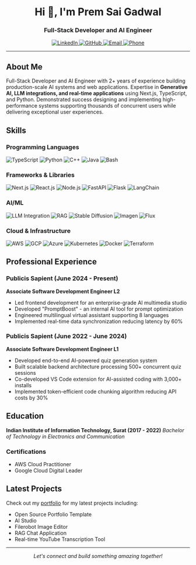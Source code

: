 <h1 align="center">Hi 👋, I'm Prem Sai Gadwal</h1>
<h3 align="center">Full-Stack Developer and AI Engineer</h3>

<div align="center">
  <a href="https://linkedin.com/in/prem-sai-gadwal-b665811a1/">
    <img src="https://img.shields.io/badge/LinkedIn-0077B5.svg?style=for-the-badge&logo=linkedin&logoColor=white" alt="LinkedIn"/>
  </a>
  <a href="https://github.com/premg16">
    <img src="https://img.shields.io/badge/GitHub-%23121011.svg?style=for-the-badge&logo=github&logoColor=white" alt="GitHub"/>
  </a>
  <a href="mailto:premsaig1605@gmail.com">
    <img src="https://img.shields.io/badge/Email-D14836.svg?style=for-the-badge&logo=gmail&logoColor=white" alt="Email"/>
  </a>
  <a href="tel:6360231174">
    <img src="https://img.shields.io/badge/Phone-00C300.svg?style=for-the-badge&logo=phone&logoColor=white" alt="Phone"/>
  </a>
</div>

---

## About Me

Full-Stack Developer and AI Engineer with 2+ years of experience building production-scale AI systems and web applications. Expertise in **Generative AI, LLM integrations, and real-time applications** using Next.js, TypeScript, and Python. Demonstrated success designing and implementing high-performance systems supporting thousands of concurrent users while delivering exceptional user experiences.

## Skills

### Programming Languages

![TypeScript](https://img.shields.io/badge/-TypeScript-3178C6?style=flat-square&logo=typescript&logoColor=white)
![Python](https://img.shields.io/badge/-Python-3776AB?style=flat-square&logo=python&logoColor=white)
![C++](https://img.shields.io/badge/-C++-00599C?style=flat-square&logo=cplusplus&logoColor=white)
![Java](https://img.shields.io/badge/-Java-007396?style=flat-square&logo=java&logoColor=white)
![Bash](https://img.shields.io/badge/-Bash-4EAA25?style=flat-square&logo=gnu-bash&logoColor=white)

### Frameworks & Libraries

![Next.js](https://img.shields.io/badge/-Next.js-000000?style=flat-square&logo=next.js&logoColor=white)
![React.js](https://img.shields.io/badge/-React.js-61DAFB?style=flat-square&logo=react&logoColor=black)
![Node.js](https://img.shields.io/badge/-Node.js-339933?style=flat-square&logo=node.js&logoColor=white)
![FastAPI](https://img.shields.io/badge/-FastAPI-009688?style=flat-square&logo=fastapi&logoColor=white)
![Flask](https://img.shields.io/badge/-Flask-000000?style=flat-square&logo=flask&logoColor=white)
![LangChain](https://img.shields.io/badge/-LangChain-121011?style=flat-square&logo=chainlink&logoColor=white)

### AI/ML

![LLM Integration](https://img.shields.io/badge/-LLM_Integration-FF6F00?style=flat-square)
![RAG](https://img.shields.io/badge/-RAG-4B8BBE?style=flat-square)
![Stable Diffusion](https://img.shields.io/badge/-Stable_Diffusion-FF9E0F?style=flat-square)
![Imagen](https://img.shields.io/badge/-Imagen-FF0000?style=flat-square)
![Flux](https://img.shields.io/badge/-Flux-00ADD8?style=flat-square)

### Cloud & Infrastructure

![AWS](https://img.shields.io/badge/-AWS-232F3E?style=flat-square&logo=amazon-aws)
![GCP](https://img.shields.io/badge/-GCP-4285F4?style=flat-square&logo=google-cloud)
![Azure](https://img.shields.io/badge/-Azure-0089D6?style=flat-square&logo=microsoft-azure)
![Kubernetes](https://img.shields.io/badge/-Kubernetes-326CE5?style=flat-square&logo=kubernetes)
![Docker](https://img.shields.io/badge/-Docker-2496ED?style=flat-square&logo=docker)
![Terraform](https://img.shields.io/badge/-Terraform-7B42BC?style=flat-square&logo=terraform)

## Professional Experience

### Publicis Sapient (June 2024 - Present)

**Associate Software Development Engineer L2**

- Led frontend development for an enterprise-grade AI multimedia studio
- Developed "PromptBoost" - an internal AI tool for prompt optimization
- Engineered multilingual virtual assistant supporting 8 languages
- Implemented real-time data synchronization reducing latency by 60%

### Publicis Sapient (June 2022 - June 2024)

**Associate Software Development Engineer L1**

- Developed end-to-end AI-powered quiz generation system
- Built scalable backend architecture processing 500+ concurrent quiz sessions
- Co-developed VS Code extension for AI-assisted coding with 3,000+ installs
- Implemented token-efficient code chunking algorithm reducing API costs by 30%

## Education

**Indian Institute of Information Technology, Surat (2017 - 2022)**
_Bachelor of Technology in Electronics and Communication_

### Certifications

- AWS Cloud Practitioner
- Google Cloud Digital Leader

## Latest Projects

Check out my [portfolio](https://rte-portfolio.vercel.app) for my latest projects including:

- Open Source Portfolio Template
- AI Studio
- Filerobot Image Editor
- RAG Chat Application
- Real-time YouTube Transcription Tool

---

<div align="center">
  <i>Let's connect and build something amazing together!</i>
</div>
